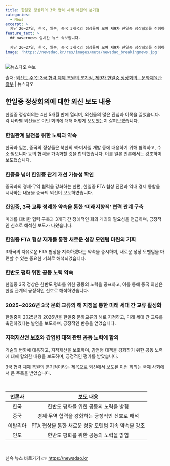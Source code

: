 ```yaml
---
title: 한일중 정상회의 3국 협력 체제 복원의 분기점
categories:
  - News
excerpt: >
  지난 26~27일, 한국, 일본, 중국 3개국의 정상들이 모여 제9차 한일중 정상회의를 진행하였는데요. 3개…
feature_text: >
  ## navernews 실시간 뉴스 속보입니다.

  지난 26~27일, 한국, 일본, 중국 3개국의 정상들이 모여 제9차 한일중 정상회의를 진행하였는데요. 3개…
image: 'https://newsdao.kr/res/images/meta/newsdao_breakingnews.jpg'
---
```


![뉴스다오 속보](https://newsdao.kr/res/images/meta/newsdao_breakingnews.jpg)

<p>출처: <a href="https://newsdao.kr/3970" rel="dofollow">외신도 주목! 3국 협력 체제 복원의 분기점,  제9차 한일중 정상회의 - 문화체육관광부</a> | 뉴스다오</p>

<h2 data-ke-size="size26">한일중 정상회의에 대한 외신 보도 내용</h2>
<p data-ke-size="size16">한일중 정상회의는 4년 5개월 만에 열리며, 외신들의 많은 관심과 이목을 끌었습니다. 각 나라별 외신들은 이번 회의에 대해 어떻게 보도했는지 살펴보겠습니다.</p>

<h3>한일관계 발전을 위한 노력과 약속</h3>
<p data-ke-size="size16">한국과 일본, 중국의 정상들은 북한의 핵·미사일 개발 등에 대응하기 위해 협력하고, 수소·암모니아 등의 협력을 가속화할 것을 합의했습니다. 이를 일본 언론에서는 강조하며 보도했습니다.</p>

<h3>한중을 넘어 한일중 관계 개선 가능성 확인</h3>
<p data-ke-size="size16">중국과의 경제·무역 협력을 강화하는 한편, 한일중 FTA 협상 진전과 역내 경제 통합을 시사하는 내용을 중국의 외신이 보도하였습니다.</p>

<h3>한일중, 3국 교류 정례화 약속을 통한 ‘미래지향적’ 협력 관계 구축</h3>
<p data-ke-size="size16">미래를 대비한 협력 구축과 3개국 간 정례적인 회의 개최의 필요성을 언급하며, 긍정적인 신호로 해석한 보도가 나왔습니다.</p>

<h3>한일중 FTA 협상 재개를 통한 새로운 성장 모멘텀 마련의 기회</h3>
<p data-ke-size="size16">3개국의 자유로운 FTA 협상을 지속하겠다는 약속을 중시하며, 새로운 성장 모멘텀을 마련할 수 있는 중요한 기회로 해석되었습니다.</p>

<h3>한반도 평화 위한 공동 노력 약속</h3>
<p data-ke-size="size16">한일중 3국 정상은 한반도 평화를 위한 공동의 노력을 공표하고, 이를 통해 중국 외신은 한일 관계의 긍정적인 신호로 해석하였습니다.</p>

<h3>2025~2026년 3국 문화 교류의 해 지정을 통한 미래 세대 간 교류 활성화</h3>
<p data-ke-size="size16">한일중이 2025년과 2026년을 한일중 문화교류의 해로 지정하고, 미래 세대 간 교류를 촉진하겠다는 발언을 보도하며, 긍정적인 반응을 얻었습니다.</p>

<h3>지적재산권 보호와 감염병 대책 관련 공동 노력에 합의</h3>
<p data-ke-size="size16">기술의 변화에 대응하고, 지적재산을 보호하며, 감염병 대책을 강화하기 위한 공동 노력에 대해 합의한 내용을 보도하며, 긍정적인 평가를 받았습니다.</p>

<p data-ke-size="size16">3국 협력 체제 복원의 분기점이라는 제목으로 외신에서 보도된 이번 회의는 국제 사회에서 큰 주목을 받았습니다.</p>
<p data-ke-size="size16">&nbsp;</p>

<table>
<thead>
	<tr>
		<th style="text-align: center;">언론사</th>
		<th style="text-align: center;">보도 내용</th>
	</tr>
</thead>
<tbody>
	<tr>
		<td style="text-align: center;">한국</td>
		<td style="text-align: center;">한반도 평화를 위한 공동의 노력을 밝힘</td>
	</tr>
	<tr>
		<td style="text-align: center;">중국</td>
		<td style="text-align: center;">경제·무역 협력을 강화하는 긍정적인 신호로 해석</td>
	</tr>
	<tr>
		<td style="text-align: center;">이탈리아</td>
		<td style="text-align: center;">FTA 협상을 통한 새로운 성장 모멘텀 지속 약속을 강조</td>
	</tr>
	<tr>
		<td style="text-align: center;">인도</td>
		<td style="text-align: center;">한반도 평화를 위한 공동의 노력을 밝힘</td>
	</tr>
</tbody>
</table>
<p data-ke-size="size16">&nbsp;</p> 

신속 뉴스 바로가기 👉 <a href="https://newsdao.kr" rel="dofollow">https://newsdao.kr</a>


